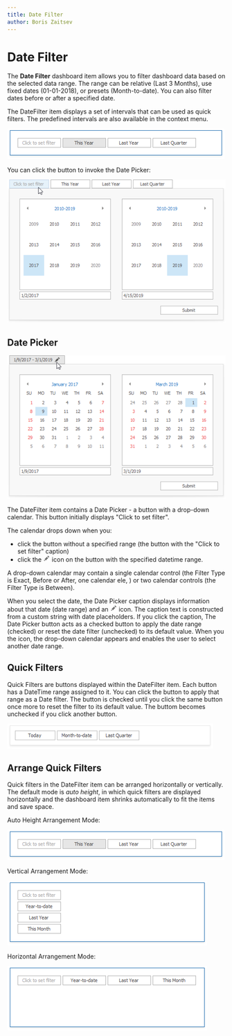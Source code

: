 ```yaml
---
title: Date Filter
author: Boris Zaitsev
---
```

# Date Filter

The **Date Filter** dashboard item allows you to filter dashboard data based on the selected data range. The range can be relative (Last 3 Months), use fixed dates (01-01-2018), or presets (Month-to-date). You can also filter dates before or after a specified date. 

The DateFilter item displays a set of intervals that can be used as quick filters. The predefined intervals are also available in the context menu.

![Date Filter](../../../images/datefilter-autoheight.png)

You can click the button to invoke the Date Picker:

![Date Filter - Date Picker Drop-Down](../../../images/datefilter-dropdown-daycalendar.png)

## Date Picker

![Date Picker](../../../images/datefilter-datepicker.png)

The DateFilter item contains a Date Picker - a button with a drop-down calendar. This button initially displays "Click to set filter".

The calendar drops down when you:

* click the button without a specified range (the button with the "Click to set filter" caption)
* click the ![edit-date-filter-icon](../../../images/editdatefilter.png) icon on the button with the specified datetime range.

A drop-down calendar may contain a single calendar control (the Filter Type is Exact, Before or After, one calendar ele, ) or two calendar controls (the Filter Type is Between).

When you select the date, the Date Picker caption displays information about that date (date range) and an ![edit-date-filter-icon](../../../images/editdatefilter.png) icon. The caption text is constructed from a custom string with date placeholders. If you click the caption, The Date Picker button acts as a checked button to apply the date range (checked) or reset the date filter (unchecked) to its default value. When you the icon, the drop-down calendar appears and enables the user to select another date range. 


## Quick Filters

Quick Filters are buttons displayed within the DateFilter item. Each button has a DateTime range assigned to it. You can click the button to apply that range as a Date filter. The button is checked until you click the same button once more to reset the filter to its default value. The buttom becomes unchecked if you click another button.

![Quick Filters](../../../images/datefilter-quick-filters.png)

## Arrange Quick Filters

Quick filters in the DateFilter item can be arranged horizontally or vertically. The default mode is _auto height_, in which quick filters are displayed horizontally and the dashboard item shrinks automatically to fit the items and save space.

Auto Height Arrangement Mode:

![Auto Height Arrangement Mode](../../../images/datefilter-autoheight.png)

Vertical Arrangement Mode:

![Vertical Arrangement Mode](../../../images/datefilter-vertical.png)


Horizontal Arrangement Mode:

![Horizontal Arrangement Mode](../../../images/datefilter-horizontal.png)
